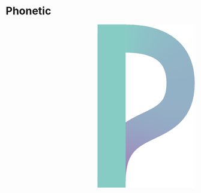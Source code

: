 # Phonetic
 
  
 
<img src="https://github.com/MasterEditor/phonetic-coursework-client/blob/main/Resources/Images/Logo2.png" align="right"
     alt="Phonetic logo" width="260" height="437">
